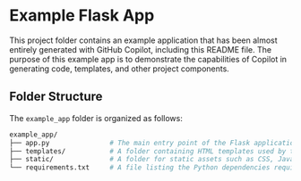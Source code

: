 # Example Flask App

This project folder contains an example application that has been almost entirely generated with GitHub Copilot, including this README file. The purpose of this example app is to demonstrate the capabilities of Copilot in generating code, templates, and other project components.

## Folder Structure

The `example_app` folder is organized as follows:

```bash
example_app/
├── app.py               # The main entry point of the Flask application. It contains the application setup and route definitions.
├── templates/           # A folder containing HTML templates used by the Flask app for rendering views.
├── static/              # A folder for static assets such as CSS, JavaScript, and images.
└── requirements.txt     # A file listing the Python dependencies required to run the application.
```
